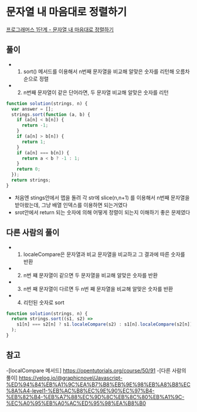 # 문자열 내 마음대로 정렬하기

[프로그래머스 1단계 - 문자열 내 마음대로 정렬하기](https://programmers.co.kr/learn/courses/30/lessons/12915)

## 풀이

- 1. sort() 메서드를 이용해서 n번째 문자열을 비교해 알맞은 숫자를 리턴해 오름차순으로 정렬
- 2. n번째 문자열이 같은 단어라면, 두 문자열 비교해 알맞은 숫자를 리턴

```javascript
function solution(strings, n) {
  var answer = [];
  strings.sort(function (a, b) {
    if (a[n] < b[n]) {
      return -1;
    }
    if (a[n] > b[n]) {
      return 1;
    }
    if (a[n] === b[n]) {
      return a < b ? -1 : 1;
    }
    return 0;
  });
  return strings;
}
```

- 처음엔 stings안에서 맵을 돌려 각 str에 slice(n,n+1) 를 이용해서 n번째 문자열을 받아왔는데, 그냥 배열 인덱스를 이용하면 되는거였다
- srot안에서 return 되는 숫자에 의해 어떻게 정렬이 되는지 이해하기 좋은 문제였다

## 다른 사람의 풀이

- 1. localeCompare은 문자열과 비교 문자열을 비교하고 그 결과에 따른 숫자를 반환
- 2. n번 쨰 문자열이 같으면 두 문자열을 비교해 알맞은 숫자를 반환
- 3. n번 째 문자열이 다르면 두 n번 째 문자열을 비교해 알맞은 숫자를 반환
- 4. 리턴된 숫자로 sort

```javascript
function solution(strings, n) {
  return strings.sort((s1, s2) =>
    s1[n] === s2[n] ? s1.localeCompare(s2) : s1[n].localeCompare(s2[n])
  );
}
```

## 참고

-[localCompare 메서드] https://opentutorials.org/course/50/91 -[다른 사람의 풀이] https://velog.io/@graphicnovel/Javascript-%ED%94%84%EB%A1%9C%EA%B7%B8%EB%9E%98%EB%A8%B8%EC%8A%A4-level1-%EB%AC%B8%EC%9E%90%EC%97%B4-%EB%82%B4-%EB%A7%88%EC%9D%8C%EB%8C%80%EB%A1%9C-%EC%A0%95%EB%A0%AC%ED%95%98%EA%B8%B0
